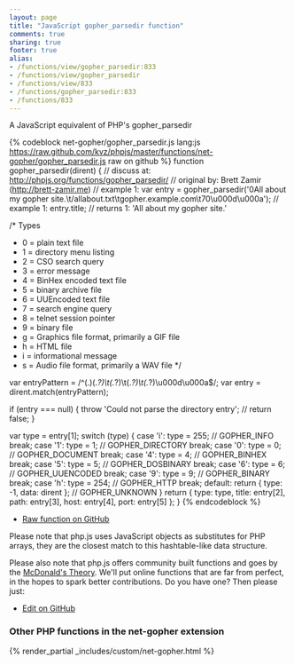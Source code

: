 ```yaml
---
layout: page
title: "JavaScript gopher_parsedir function"
comments: true
sharing: true
footer: true
alias:
- /functions/view/gopher_parsedir:833
- /functions/view/gopher_parsedir
- /functions/view/833
- /functions/gopher_parsedir:833
- /functions/833
---
```

<!-- Generated by Rakefile:build -->
A JavaScript equivalent of PHP's gopher_parsedir

{% codeblock net-gopher/gopher_parsedir.js lang:js https://raw.github.com/kvz/phpjs/master/functions/net-gopher/gopher_parsedir.js raw on github %}
function gopher_parsedir(dirent) {
  //  discuss at: http://phpjs.org/functions/gopher_parsedir/
  // original by: Brett Zamir (http://brett-zamir.me)
  //   example 1: var entry = gopher_parsedir('0All about my gopher site.\t/allabout.txt\tgopher.example.com\t70\u000d\u000a');
  //   example 1: entry.title;
  //   returns 1: 'All about my gopher site.'

  /* Types
   * 0 = plain text file
   * 1 = directory menu listing
   * 2 = CSO search query
   * 3 = error message
   * 4 = BinHex encoded text file
   * 5 = binary archive file
   * 6 = UUEncoded text file
   * 7 = search engine query
   * 8 = telnet session pointer
   * 9 = binary file
   * g = Graphics file format, primarily a GIF file
   * h = HTML file
   * i = informational message
   * s = Audio file format, primarily a WAV file
   */

  var entryPattern = /^(.)(.*?)\t(.*?)\t(.*?)\t(.*?)\u000d\u000a$/;
  var entry = dirent.match(entryPattern);

  if (entry === null) {
    throw 'Could not parse the directory entry';
    // return false;
  }

  var type = entry[1];
  switch (type) {
    case 'i':
      type = 255; // GOPHER_INFO
      break;
    case '1':
      type = 1; // GOPHER_DIRECTORY
      break;
    case '0':
      type = 0; // GOPHER_DOCUMENT
      break;
    case '4':
      type = 4; // GOPHER_BINHEX
      break;
    case '5':
      type = 5; // GOPHER_DOSBINARY
      break;
    case '6':
      type = 6; // GOPHER_UUENCODED
      break;
    case '9':
      type = 9; // GOPHER_BINARY
      break;
    case 'h':
      type = 254; // GOPHER_HTTP
      break;
    default:
      return {
        type: -1,
        data: dirent
      }; // GOPHER_UNKNOWN
  }
  return {
    type: type,
    title: entry[2],
    path: entry[3],
    host: entry[4],
    port: entry[5]
  };
}
{% endcodeblock %}

 - [Raw function on GitHub](https://github.com/kvz/phpjs/blob/master/functions/net-gopher/gopher_parsedir.js)

Please note that php.js uses JavaScript objects as substitutes for PHP arrays, they are 
the closest match to this hashtable-like data structure. 

Please also note that php.js offers community built functions and goes by the 
[McDonald's Theory](https://medium.com/what-i-learned-building/9216e1c9da7d). We'll put online 
functions that are far from perfect, in the hopes to spark better contributions. 
Do you have one? Then please just: 

 - [Edit on GitHub](https://github.com/kvz/phpjs/edit/master/functions/net-gopher/gopher_parsedir.js)


### Other PHP functions in the net-gopher extension
{% render_partial _includes/custom/net-gopher.html %}
